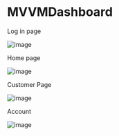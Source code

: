 # MVVMDashboard

Log in page

![image](https://github.com/AZRAELSANTI/MVVMDashboard/assets/83638372/164773e3-0916-4719-9e3c-fa4a702d15b3)

Home page

![image](https://github.com/AZRAELSANTI/MVVMDashboard/assets/83638372/b65941d6-a55d-40f2-8298-e7dc7f8bf3b5)

Customer Page

![image](https://github.com/AZRAELSANTI/MVVMDashboard/assets/83638372/f6d74a24-bb96-4b92-8074-3f4774bdf1dc)

Account 

![image](https://github.com/AZRAELSANTI/MVVMDashboard/assets/83638372/07d9105e-486e-402a-b21d-0ec64786e1a3)

